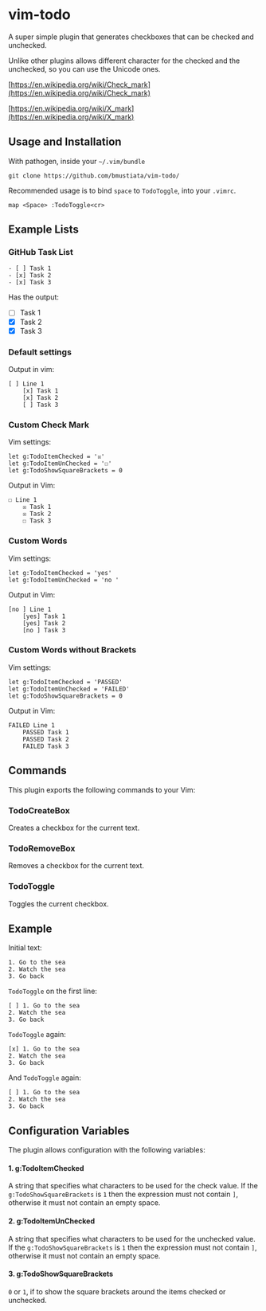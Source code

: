 vim-todo
========

A super simple plugin that generates checkboxes that can be checked and unchecked.

Unlike other plugins allows different character for the checked and the unchecked, so you can use the Unicode ones.

[https://en.wikipedia.org/wiki/Check_mark](https://en.wikipedia.org/wiki/Check_mark)

[https://en.wikipedia.org/wiki/X_mark](https://en.wikipedia.org/wiki/X_mark)

Usage and Installation
----------------------

With pathogen, inside your `~/.vim/bundle`

```shell
git clone https://github.com/bmustiata/vim-todo/
```

Recommended usage is to bind `space` to `TodoToggle`, into your `.vimrc`.

```vim
map <Space> :TodoToggle<cr>
```

Example Lists
-------------

### GitHub Task List

```text
- [ ] Task 1
- [x] Task 2
- [x] Task 3
```

Has the output:

- [ ] Task 1
- [x] Task 2
- [x] Task 3

### Default settings

Output in vim:

```text
[ ] Line 1
    [x] Task 1
    [x] Task 2
    [ ] Task 3
```

### Custom Check Mark

Vim settings:

```vim
let g:TodoItemChecked = '☒'
let g:TodoItemUnChecked = '☐'
let g:TodoShowSquareBrackets = 0
```

Output in Vim:

```text
☐ Line 1
    ☒ Task 1
    ☒ Task 2
    ☐ Task 3
```

### Custom Words

Vim settings:

```vim
let g:TodoItemChecked = 'yes'
let g:TodoItemUnChecked = 'no '
```

Output in Vim:

```text
[no ] Line 1
    [yes] Task 1
    [yes] Task 2
    [no ] Task 3
```

### Custom Words without Brackets

Vim settings:

```vim
let g:TodoItemChecked = 'PASSED'
let g:TodoItemUnChecked = 'FAILED'
let g:TodoShowSquareBrackets = 0
```

Output in Vim:

```text
FAILED Line 1
    PASSED Task 1
    PASSED Task 2
    FAILED Task 3
```

Commands
--------

This plugin exports the following commands to your Vim:

### TodoCreateBox

Creates a checkbox for the current text.

### TodoRemoveBox

Removes a checkbox for the current text.

### TodoToggle

Toggles the current checkbox.

Example
-------

Initial text:
```text
1. Go to the sea
2. Watch the sea
3. Go back
```

`TodoToggle` on the first line:
```text
[ ] 1. Go to the sea
2. Watch the sea
3. Go back
```

`TodoToggle` again:
```text
[x] 1. Go to the sea
2. Watch the sea
3. Go back
```

And `TodoToggle` again:
```text
[ ] 1. Go to the sea
2. Watch the sea
3. Go back
```

Configuration Variables
-----------------------

The plugin allows configuration with the following variables:

#### 1. g:TodoItemChecked

A string that specifies what characters to be used for the check value.
If the `g:TodoShowSquareBrackets` is `1` then the expression must not contain
`]`, otherwise it must not contain an empty space.

#### 2. g:TodoItemUnChecked

A string that specifies what characters to be used for the unchecked value.
If the `g:TodoShowSquareBrackets` is `1` then the expression must not contain
`]`, otherwise it must not contain an empty space.

#### 3. g:TodoShowSquareBrackets

`0` or `1`, if to show the square brackets around the items checked or unchecked.

